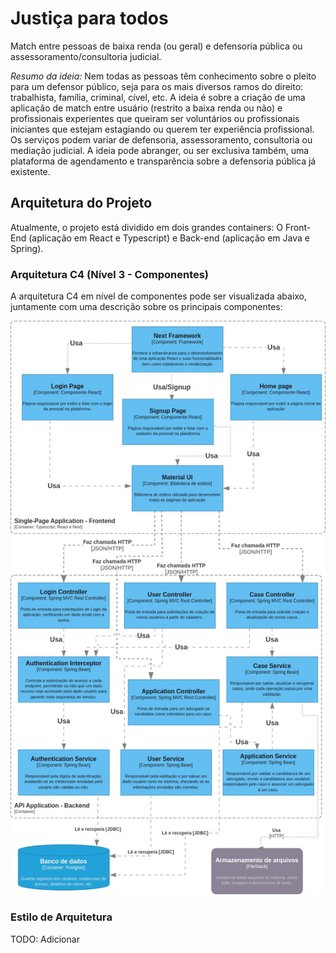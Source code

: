 # Justiça para todos
Match entre pessoas de baixa renda (ou geral) e defensoria pública ou assessoramento/consultoria judicial.

*Resumo da ideia:* Nem todas as pessoas têm conhecimento sobre o pleito para um defensor público, seja para os mais diversos ramos do direito: trabalhista, família, criminal, cível, etc. A ideia é sobre a criação de uma aplicação de match entre usuário (restrito a baixa renda ou não) e profissionais experientes que queiram ser voluntários ou profissionais iniciantes que estejam estagiando ou querem ter experiência profissional. Os serviços podem variar de defensoria, assessoramento, consultoria ou mediação judicial.
A ideia pode abranger, ou ser exclusiva também,  uma plataforma de agendamento e transparência sobre a defensoria pública já existente.

## Arquitetura do Projeto
Atualmente, o projeto está dividido em dois grandes containers: O Front-End (aplicação em React e Typescript) e Back-end (aplicação em Java e Spring).

### Arquitetura C4 (Nível 3 - Componentes)
A arquitetura C4 em nível de componentes pode ser visualizada abaixo, juntamente com uma descrição sobre os principais componentes:

![Arquitetura C4](diagramaArquitetura.jpg)

### Estilo de Arquitetura
TODO: Adicionar
